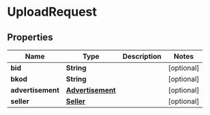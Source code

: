 

# UploadRequest


## Properties

| Name | Type | Description | Notes |
|------------ | ------------- | ------------- | -------------|
|**bid** | **String** |  |  [optional] |
|**bkod** | **String** |  |  [optional] |
|**advertisement** | [**Advertisement**](Advertisement.md) |  |  [optional] |
|**seller** | [**Seller**](Seller.md) |  |  [optional] |



